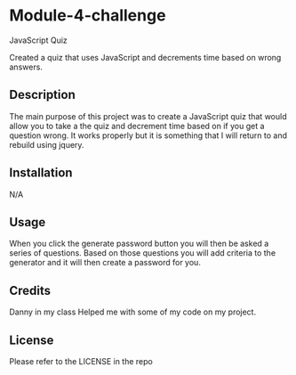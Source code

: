 # Module-4-challenge
JavaScript Quiz

Created a quiz that uses JavaScript and decrements time based on wrong answers. 

## Description

The main purpose of this project was to create a JavaScript quiz that would allow you to take a the quiz and decrement time based on if you get a question wrong. It works properly but it is something that I will return to and rebuild using jquery. 

## Installation

N/A

## Usage
When you click the generate password button you will then be asked a series of questions. Based on those questions you will add criteria to the generator and it will then create a password for you. 

## Credits

Danny in my class Helped me with some of my code on my project.

## License

Please refer to the LICENSE in the repo
